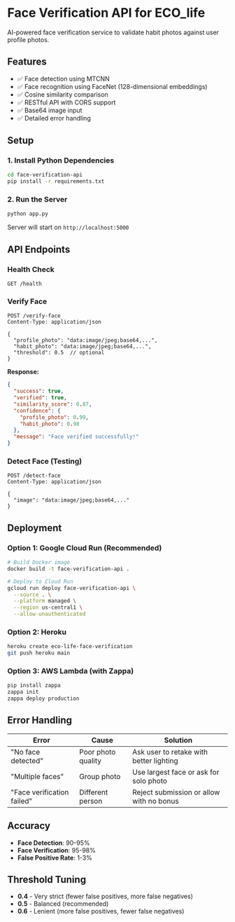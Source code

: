# Face Verification API for ECO_life

AI-powered face verification service to validate habit photos against user profile photos.

## Features

- ✅ Face detection using MTCNN
- ✅ Face recognition using FaceNet (128-dimensional embeddings)
- ✅ Cosine similarity comparison
- ✅ RESTful API with CORS support
- ✅ Base64 image input
- ✅ Detailed error handling

## Setup

### 1. Install Python Dependencies

```bash
cd face-verification-api
pip install -r requirements.txt
```

### 2. Run the Server

```bash
python app.py
```

Server will start on `http://localhost:5000`

## API Endpoints

### Health Check
```
GET /health
```

### Verify Face
```
POST /verify-face
Content-Type: application/json

{
  "profile_photo": "data:image/jpeg;base64,...",
  "habit_photo": "data:image/jpeg;base64,...",
  "threshold": 0.5  // optional
}
```

**Response:**
```json
{
  "success": true,
  "verified": true,
  "similarity_score": 0.87,
  "confidence": {
    "profile_photo": 0.99,
    "habit_photo": 0.98
  },
  "message": "Face verified successfully!"
}
```

### Detect Face (Testing)
```
POST /detect-face
Content-Type: application/json

{
  "image": "data:image/jpeg;base64,..."
}
```

## Deployment

### Option 1: Google Cloud Run (Recommended)
```bash
# Build Docker image
docker build -t face-verification-api .

# Deploy to Cloud Run
gcloud run deploy face-verification-api \
  --source . \
  --platform managed \
  --region us-central1 \
  --allow-unauthenticated
```

### Option 2: Heroku
```bash
heroku create eco-life-face-verification
git push heroku main
```

### Option 3: AWS Lambda (with Zappa)
```bash
pip install zappa
zappa init
zappa deploy production
```

## Error Handling

| Error | Cause | Solution |
|-------|-------|----------|
| "No face detected" | Poor photo quality | Ask user to retake with better lighting |
| "Multiple faces" | Group photo | Use largest face or ask for solo photo |
| "Face verification failed" | Different person | Reject submission or allow with no bonus |

## Accuracy

- **Face Detection**: 90-95%
- **Face Verification**: 95-98%
- **False Positive Rate**: 1-3%

## Threshold Tuning

- **0.4** - Very strict (fewer false positives, more false negatives)
- **0.5** - Balanced (recommended)
- **0.6** - Lenient (more false positives, fewer false negatives)
